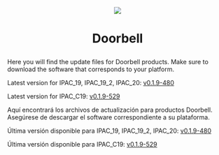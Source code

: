 <p align="center">
  <img src="https://surix.net/images/logo-scrolled.png" />
</p>

# <p align="center">Doorbell</p>

Here you will find the update files for Doorbell products. Make sure to download the software that corresponds to your platform.

Latest version for IPAC_19, IPAC_19_2, IPAC_20: [v0.1.9-480](https://github.com/surixArg/doorbell/tree/main/v0.1.9-480)

Latest version for IPAC_C19: [v0.1.9-529](https://github.com/surixArg/doorbell/tree/main/v0.1.9-529)

Aquí encontrará los archivos de actualización para productos Doorbell. Asegúrese de descargar el software correspondiente a su plataforma.

Última versión disponible para IPAC_19, IPAC_19_2, IPAC_20: [v0.1.9-480](https://github.com/surixArg/doorbell/tree/main/v0.1.9-480)

Última versión disponible para IPAC_C19: [v0.1.9-529](https://github.com/surixArg/doorbell/tree/main/v0.1.9-529)
